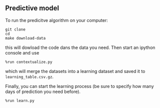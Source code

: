 ## Predictive model

To run the predicitve algorithm on your computer:

```
git clone 
cd 
make download-data
```

this will dowload the code dans the data you need.
Then start an ipython console and use 

```
%run contextualize.py
```

which will merge the datasets into a learning dataset and saved it to `learning_table.csv.gz`.

Finally, you can start the learning process (be sure to specify how many days of prediction you need before).

```
%run learn.py
```

